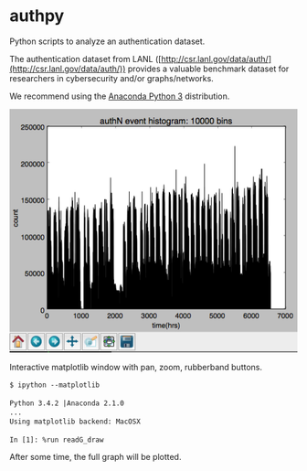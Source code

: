 authpy
======

Python scripts to analyze an authentication dataset.

The authentication dataset from LANL ([http://csr.lanl.gov/data/auth/](http://csr.lanl.gov/data/auth/))
provides a valuable benchmark dataset for researchers in cybersecurity and/or graphs/networks.

We recommend using the [Anaconda Python 3](https://store.continuum.io/cshop/anaconda/) distribution.

![matplotlib plot of histogram of time events](/images/mpl_authN_histo.png "Interactive matplotlib window: pan, zoom, rubberband, etc")

Interactive matplotlib window with pan, zoom, rubberband buttons.


```
$ ipython --matplotlib

Python 3.4.2 |Anaconda 2.1.0 
...
Using matplotlib backend: MacOSX

In [1]: %run readG_draw
```
After some time, the full graph will be plotted.

